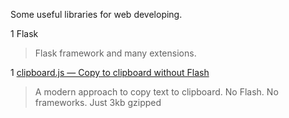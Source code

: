 Some useful libraries for web developing.

1 Flask
 > Flask framework and many extensions.

1 [clipboard.js — Copy to clipboard without Flash](https://clipboardjs.com/)
 > A modern approach to copy text to clipboard. No Flash. No frameworks. Just 3kb gzipped

